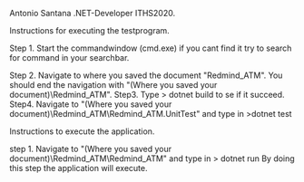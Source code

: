 Antonio Santana .NET-Developer ITHS2020.

Instructions for executing the testprogram.

Step 1. Start the commandwindow (cmd.exe) if you cant find it try to search for command in your searchbar.

Step 2. Navigate to where you saved the document "Redmind_ATM".
You should end the navigation with "(Where you saved your document)\Redmind_ATM\".
Step3. Type > dotnet build to se if it succeed.
Step4. Navigate to "(Where you saved your document)\Redmind_ATM\Redmind_ATM.UnitTest\" and type in >dotnet test

Instructions to execute the application.

step 1. Navigate to "(Where you saved your document)\Redmind_ATM\Redmind_ATM\"  and type in > dotnet run
By doing this step the application will execute.
